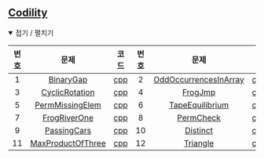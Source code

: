 [Codility](https://app.codility.com/programmers)
------------------------------------------------

<details open> <summary> 접기 / 펼치기 </summary>

| 번호 | 문제                                                                                                | 코드                                | 번호 | 문제                                                                                                    | 코드                                    |
|:----:|:---------------------------------------------------------------------------------------------------:|:-----------------------------------:|:----:|:-------------------------------------------------------------------------------------------------------:|:---------------------------------------:|
|  1   |          [BinaryGap](https://app.codility.com/programmers/lessons/1-iterations/binary_gap)          |     [cpp](source/BinaryGap.cpp)     |  2   | [OddOccurrencesInArray](https://app.codility.com/programmers/lessons/2-arrays/odd_occurrences_in_array) | [cpp](source/OddOccurrencesInArray.cpp) |
|  3   |       [CyclicRotation](https://app.codility.com/programmers/lessons/2-arrays/cyclic_rotation)       |  [cpp](source/CyclicRotation.cpp)   |  4   |           [FrogJmp](https://app.codility.com/programmers/lessons/3-time_complexity/frog_jmp)            |        [cpp](source/FrogJmp.cpp)        |
|  5   | [PermMissingElem](https://app.codility.com/programmers/lessons/3-time_complexity/perm_missing_elem) |  [cpp](source/PermMissingElem.cpp)  |  6   |   [TapeEquilibrium](https://app.codility.com/programmers/lessons/3-time_complexity/tape_equilibrium)    |    [cpp](source/TapeEquilibrium.cpp)    |
|  7   |   [FrogRiverOne](https://app.codility.com/programmers/lessons/4-counting_elements/frog_river_one)   |   [cpp](source/FrogRiverOne.cpp)    |  8   |        [PermCheck](https://app.codility.com/programmers/lessons/4-counting_elements/perm_check)         |       [cpp](source/PermCheck.cpp)       |
|  9   |       [PassingCars](https://app.codility.com/programmers/lessons/5-prefix_sums/passing_cars)        |    [cpp](source/PassingCars.cpp)    |  10  |               [Distinct](https://app.codility.com/programmers/lessons/6-sorting/distinct)               |       [cpp](source/Distinct.cpp)        |
|  11  |  [MaxProductOfThree](https://app.codility.com/programmers/lessons/6-sorting/max_product_of_three)   | [cpp](source/MaxProductOfThree.cpp) |  12  |              [Triangle](https://app.codility.com/programmers/lessons/6-sorting/triangle/)               |       [cpp](source/Triangle.cpp)        |

</details>
